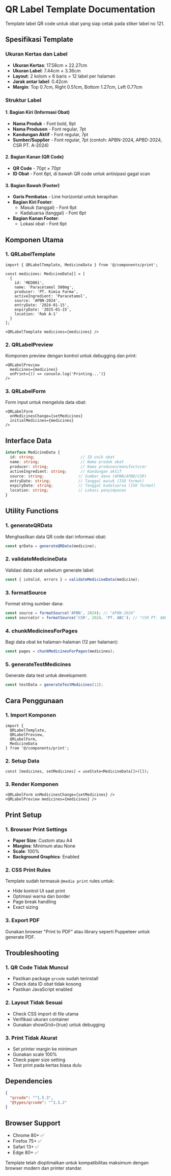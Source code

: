 # QR Label Template Documentation

Template label QR code untuk obat yang siap cetak pada stiker label no 121.

## Spesifikasi Template

### Ukuran Kertas dan Label
- **Ukuran Kertas**: 17.58cm × 22.27cm
- **Ukuran Label**: 7.44cm × 3.36cm  
- **Layout**: 2 kolom × 6 baris = 12 label per halaman
- **Jarak antar label**: 0.42cm
- **Margin**: Top 0.7cm, Right 0.51cm, Bottom 1.27cm, Left 0.77cm

### Struktur Label

#### 1. Bagian Kiri (Informasi Obat)
- **Nama Produk** - Font bold, 9pt
- **Nama Produsen** - Font regular, 7pt  
- **Kandungan Aktif** - Font regular, 7pt
- **Sumber/Supplier** - Font regular, 7pt (contoh: APBN-2024, APBD-2024, CSR PT. A-2024)

#### 2. Bagian Kanan (QR Code)
- **QR Code** - 70pt × 70pt
- **ID Obat** - Font 6pt, di bawah QR code untuk antisipasi gagal scan

#### 3. Bagian Bawah (Footer)
- **Garis Pembatas** - Line horizontal untuk kerapihan
- **Bagian Kiri Footer**:
  - Masuk (tanggal) - Font 6pt
  - Kadaluarsa (tanggal) - Font 6pt
- **Bagian Kanan Footer**:
  - Lokasi obat - Font 6pt

## Komponen Utama

### 1. QRLabelTemplate
```tsx
import { QRLabelTemplate, MedicineData } from '@/components/print';

const medicines: MedicineData[] = [
  {
    id: 'MED001',
    name: 'Paracetamol 500mg',
    producer: 'PT. Kimia Farma',
    activeIngredient: 'Paracetamol',
    source: 'APBN-2024',
    entryDate: '2024-01-15',
    expiryDate: '2025-01-15',
    location: 'Rak A-1'
  }
];

<QRLabelTemplate medicines={medicines} />
```

### 2. QRLabelPreview
Komponen preview dengan kontrol untuk debugging dan print:
```tsx
<QRLabelPreview 
  medicines={medicines}
  onPrint={() => console.log('Printing...')}
/>
```

### 3. QRLabelForm
Form input untuk mengelola data obat:
```tsx
<QRLabelForm 
  onMedicinesChange={setMedicines}
  initialMedicines={medicines}
/>
```

## Interface Data

```typescript
interface MedicineData {
  id: string;                    // ID unik obat
  name: string;                  // Nama produk obat
  producer: string;              // Nama produsen/manufacturer
  activeIngredient: string;      // Kandungan aktif
  source: string;               // Sumber dana (APBN/APBD/CSR)
  entryDate: string;            // Tanggal masuk (ISO format)
  expiryDate: string;           // Tanggal kadaluarsa (ISO format)
  location: string;             // Lokasi penyimpanan
}
```

## Utility Functions

### 1. generateQRData
Menghasilkan data QR code dari informasi obat:
```typescript
const qrData = generateQRData(medicine);
```

### 2. validateMedicineData
Validasi data obat sebelum generate label:
```typescript
const { isValid, errors } = validateMedicineData(medicine);
```

### 3. formatSource
Format string sumber dana:
```typescript
const source = formatSource('APBN', 2024); // "APBN-2024"
const sourceCsr = formatSource('CSR', 2024, 'PT. ABC'); // "CSR PT. ABC-2024"
```

### 4. chunkMedicinesForPages
Bagi data obat ke halaman-halaman (12 per halaman):
```typescript
const pages = chunkMedicinesForPages(medicines);
```

### 5. generateTestMedicines
Generate data test untuk development:
```typescript
const testData = generateTestMedicines(12);
```

## Cara Penggunaan

### 1. Import Komponen
```tsx
import { 
  QRLabelTemplate, 
  QRLabelPreview, 
  QRLabelForm,
  MedicineData 
} from '@/components/print';
```

### 2. Setup Data
```tsx
const [medicines, setMedicines] = useState<MedicineData[]>([]);
```

### 3. Render Komponen
```tsx
<QRLabelForm onMedicinesChange={setMedicines} />
<QRLabelPreview medicines={medicines} />
```

## Print Setup

### 1. Browser Print Settings
- **Paper Size**: Custom atau A4
- **Margins**: Minimum atau None
- **Scale**: 100%
- **Background Graphics**: Enabled

### 2. CSS Print Rules
Template sudah termasuk `@media print` rules untuk:
- Hide kontrol UI saat print
- Optimasi warna dan border
- Page break handling
- Exact sizing

### 3. Export PDF
Gunakan browser "Print to PDF" atau library seperti Puppeteer untuk generate PDF.

## Troubleshooting

### 1. QR Code Tidak Muncul
- Pastikan package `qrcode` sudah terinstall
- Check data ID obat tidak kosong
- Pastikan JavaScript enabled

### 2. Layout Tidak Sesuai
- Check CSS import di file utama
- Verifikasi ukuran container
- Gunakan showGrid={true} untuk debugging

### 3. Print Tidak Akurat
- Set printer margin ke minimum
- Gunakan scale 100%
- Check paper size setting
- Test print pada kertas biasa dulu

## Dependencies

```json
{
  "qrcode": "^1.5.3",
  "@types/qrcode": "^1.5.2"
}
```

## Browser Support

- Chrome 80+ ✅
- Firefox 75+ ✅  
- Safari 13+ ✅
- Edge 80+ ✅

Template telah dioptimalkan untuk kompatibilitas maksimum dengan browser modern dan printer standar.
